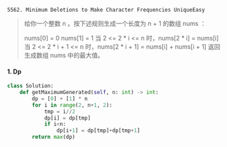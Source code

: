 `5562. Minimum Deletions to Make Character Frequencies UniqueEasy`

> 给你一个整数 n 。按下述规则生成一个长度为 n + 1 的数组 nums ：
>
> nums[0] = 0
> nums[1] = 1
> 当 2 <= 2 * i <= n 时，nums[2 * i] = nums[i]
> 当 2 <= 2 * i + 1 <= n 时，nums[2 * i + 1] = nums[i] + nums[i + 1]
> 返回生成数组 nums 中的最大值。

#### 1. Dp

```python
class Solution:
    def getMaximumGenerated(self, n: int) -> int:
        dp = [0] + [1] * n
        for i in range(2, n+1, 2):
            tmp = i//2
            dp[i] = dp[tmp]
            if i<n:
                dp[i+1] = dp[tmp]+dp[tmp+1]
        return max(dp)
```

